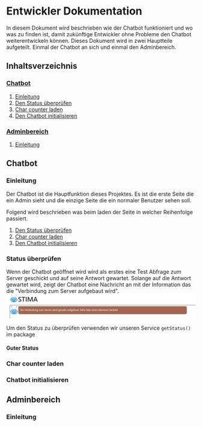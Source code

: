 # Entwickler Dokumentation
In diesem Dokument wird beschrieben wie der Chatbot funktioniert und wo was zu finden ist, damit zukünftige Entwickler ohne Probleme den Chatbot weiterentwickeln können.
Dieses Dokument wird in zwei Hauptteile aufgeteilt. Einmal der Chatbot an sich und einmal den Adminbereich.

## Inhaltsverzeichnis
### [Chatbot](#chatbot-section-start)<a name="tableofcontent-chatbot"></a>
 1. [Einleitung](#chatbot-introduction)
 2. [Den Status überprüfen](#check-state)
 3. [Char counter laden](#load-char-counter)
 4. [Den Chatbot initialisieren](#init-chatbot)

### [Adminbereich](#admintool-section-start)<a name="tableofcontent-admintool"></a>
1. [Einleitung](#admintool-introduction)

## Chatbot <a name="chatbot-section-start"></a>
### Einleitung <a name="chatbot-introduction"></a>
Der Chatbot ist die Hauptfunktion dieses Projektes. Es ist die erste Seite die ein Admin sieht und die einzige Seite die ein normaler Benutzer sehen soll.

Folgend wird beschrieben was beim laden der Seite in welcher Reihenfolge passiert.
1. [Den Status überprüfen](#check-state)
2. [Char counter laden](#load-char-counter)
3. [Den Chatbot initialisieren](#init-chatbot)

### Status überprüfen <a name="check-state"></a>
Wenn der Chatbot geöffnet wird wird als erstes eine Test Abfrage zum Server geschickt und auf seine Antwort gewartet. Solange auf die Antwort gewartet wird, zeigt der Chatbot eine Nachricht an mit der Information das die "Verbindung zum Server aufgebaut wird".
![Checking state of server](https://raw.githubusercontent.com/UBS-POf-Chatbot/Docs/main/images/checkStatus.jpg)

Um den Status zu überprüfen verwenden wir unseren Service  <code>getStatus()</code> im package <code></code>

#### Guter Status


### Char counter laden<a name="load-char-counter"></a>
### Chatbot initialisieren<a name="init-chatbot"></a>

## Adminbereich <a name="admintool-section-start"></a>
### Einleitung <a name="admintool-introduction"></a>
<!--stackedit_data:
eyJoaXN0b3J5IjpbMTQxOTMxMzM0OSwtMTQzNTAwNjYzNSwzMj
I5NDY4NjIsMTc2MDU5NjU2MiwtMjE5ODM5NzczLC0xODEyNTEz
OTM1LDY5MTE4NjM5Niw2NTY5ODE4NjcsLTc4MzQ1Njk4NiwxNj
gxMjU4MDE2LC00OTIwODQ2OTgsNTMwNjI5Mjc0LC0yMDg4NzQ2
NjEyXX0=
-->